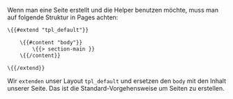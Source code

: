 Wenn man eine Seite erstellt und die Helper benutzen möchte, muss man auf folgende Struktur in Pages achten:

``` hbs
\{{#extend "tpl_default"}}

	\{{#content "body"}}
		\{{> section-main }}
	\{{/content}}

\{{/extend}}
```

Wir `extenden` unser Layout `tpl_default` und ersetzen den `body` mit den Inhalt unserer Seite. Das ist die Standard-Vorgehensweise um Seiten zu erstellen.